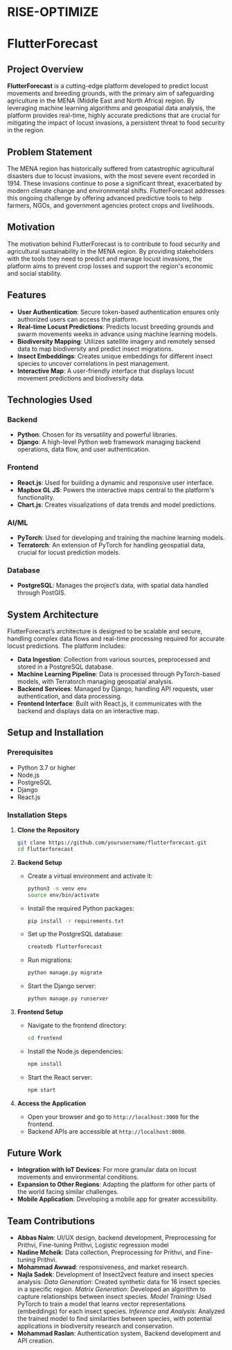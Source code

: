 # RISE-OPTIMIZE


# FlutterForecast

## Project Overview

**FlutterForecast** is a cutting-edge platform developed to predict locust movements and breeding grounds, with the primary aim of safeguarding agriculture in the MENA (Middle East and North Africa) region. By leveraging machine learning algorithms and geospatial data analysis, the platform provides real-time, highly accurate predictions that are crucial for mitigating the impact of locust invasions, a persistent threat to food security in the region.

## Problem Statement

The MENA region has historically suffered from catastrophic agricultural disasters due to locust invasions, with the most severe event recorded in 1914. These invasions continue to pose a significant threat, exacerbated by modern climate change and environmental shifts. FlutterForecast addresses this ongoing challenge by offering advanced predictive tools to help farmers, NGOs, and government agencies protect crops and livelihoods.

## Motivation

The motivation behind FlutterForecast is to contribute to food security and agricultural sustainability in the MENA region. By providing stakeholders with the tools they need to predict and manage locust invasions, the platform aims to prevent crop losses and support the region's economic and social stability.

## Features

- **User Authentication**: Secure token-based authentication ensures only authorized users can access the platform.
- **Real-time Locust Predictions**: Predicts locust breeding grounds and swarm movements weeks in advance using machine learning models.
- **Biodiversity Mapping**: Utilizes satellite imagery and remotely sensed data to map biodiversity and predict insect migrations.
- **Insect Embeddings**: Creates unique embeddings for different insect species to uncover correlations in pest management.
- **Interactive Map**: A user-friendly interface that displays locust movement predictions and biodiversity data.

## Technologies Used

### Backend
- **Python**: Chosen for its versatility and powerful libraries.
- **Django**: A high-level Python web framework managing backend operations, data flow, and user authentication.

### Frontend
- **React.js**: Used for building a dynamic and responsive user interface.
- **Mapbox GL JS**: Powers the interactive maps central to the platform's functionality.
- **Chart.js**: Creates visualizations of data trends and model predictions.

### AI/ML
- **PyTorch**: Used for developing and training the machine learning models.
- **Terratorch**: An extension of PyTorch for handling geospatial data, crucial for locust prediction models.

### Database
- **PostgreSQL**: Manages the project’s data, with spatial data handled through PostGIS.

## System Architecture

FlutterForecast’s architecture is designed to be scalable and secure, handling complex data flows and real-time processing required for accurate locust predictions. The platform includes:

- **Data Ingestion**: Collection from various sources, preprocessed and stored in a PostgreSQL database.
- **Machine Learning Pipeline**: Data is processed through PyTorch-based models, with Terratorch managing geospatial analysis.
- **Backend Services**: Managed by Django, handling API requests, user authentication, and data processing.
- **Frontend Interface**: Built with React.js, it communicates with the backend and displays data on an interactive map.

## Setup and Installation

### Prerequisites
- Python 3.7 or higher
- Node.js
- PostgreSQL
- Django
- React.js

### Installation Steps

1. **Clone the Repository**
   ```bash
   git clone https://github.com/yourusername/flutterforecast.git
   cd flutterforecast
   ```

2. **Backend Setup**
   - Create a virtual environment and activate it:
     ```bash
     python3 -m venv env
     source env/bin/activate
     ```
   - Install the required Python packages:
     ```bash
     pip install -r requirements.txt
     ```
   - Set up the PostgreSQL database:
     ```bash
     createdb flutterforecast
     ```
   - Run migrations:
     ```bash
     python manage.py migrate
     ```
   - Start the Django server:
     ```bash
     python manage.py runserver
     ```

3. **Frontend Setup**
   - Navigate to the frontend directory:
     ```bash
     cd frontend
     ```
   - Install the Node.js dependencies:
     ```bash
     npm install
     ```
   - Start the React server:
     ```bash
     npm start
     ```

4. **Access the Application**
   - Open your browser and go to `http://localhost:3000` for the frontend.
   - Backend APIs are accessible at `http://localhost:8000`.

## Future Work

- **Integration with IoT Devices**: For more granular data on locust movements and environmental conditions.
- **Expansion to Other Regions**: Adapting the platform for other parts of the world facing similar challenges.
- **Mobile Application**: Developing a mobile app for greater accessibility.

## Team Contributions

- **Abbas Naim**: UI/UX design, backend development, Preprocessing for Prithvi, Fine-tuning Prithvi, Logistic regression model
- **Nadine Mcheik**: Data collection, Preprocessing for Prithvi, and Fine-tuning Prithvi.
- **Mohammad Awwad**: responsiveness, and market research.
- **Najla Sadek**: Development of Insect2vect feature and insect species analysis:
     *Data Generation*: Created synthetic data for 16 insect species in a specific region.
     *Matrix Generation*: Developed an algorithm to capture relationships between insect species.
     *Model Training*: Used PyTorch to train a model that learns vector representations (embeddings) for each insect species.
     *Inference and Analysis*: Analyzed the trained model to find similarities between species, with potential applications in biodiversity research and conservation.
- **Mohammad Raslan**: Authentication system, Backend development and API creation.
